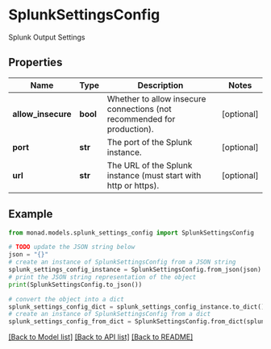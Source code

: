 # SplunkSettingsConfig

Splunk Output Settings

## Properties

Name | Type | Description | Notes
------------ | ------------- | ------------- | -------------
**allow_insecure** | **bool** | Whether to allow insecure connections (not recommended for production). | [optional] 
**port** | **str** | The port of the Splunk instance. | [optional] 
**url** | **str** | The URL of the Splunk instance (must start with http or https). | [optional] 

## Example

```python
from monad.models.splunk_settings_config import SplunkSettingsConfig

# TODO update the JSON string below
json = "{}"
# create an instance of SplunkSettingsConfig from a JSON string
splunk_settings_config_instance = SplunkSettingsConfig.from_json(json)
# print the JSON string representation of the object
print(SplunkSettingsConfig.to_json())

# convert the object into a dict
splunk_settings_config_dict = splunk_settings_config_instance.to_dict()
# create an instance of SplunkSettingsConfig from a dict
splunk_settings_config_from_dict = SplunkSettingsConfig.from_dict(splunk_settings_config_dict)
```
[[Back to Model list]](../README.md#documentation-for-models) [[Back to API list]](../README.md#documentation-for-api-endpoints) [[Back to README]](../README.md)


